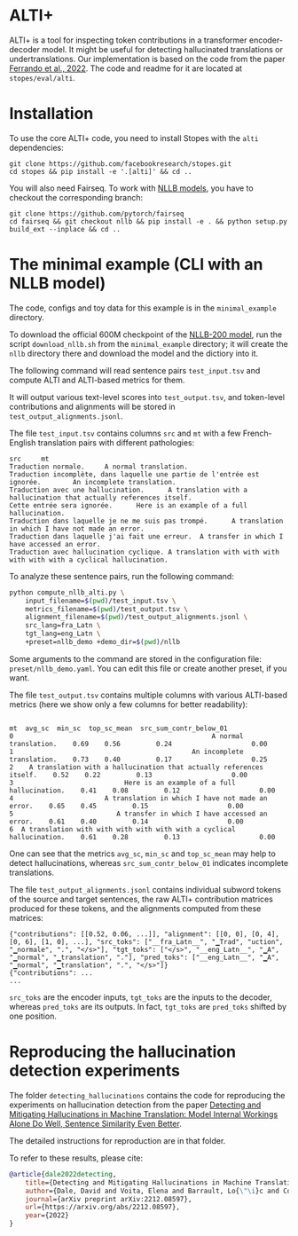 # ALTI+

ALTI+ is a tool for inspecting token contributions in a transformer encoder-decoder model.
It might be useful for detecting hallucinated translations or undertranslations.
Our implementation is based on the code from the paper [Ferrando et al., 2022](https://arxiv.org/abs/2205.11631).
The code and readme for it are located at `stopes/eval/alti`.

# Installation
To use the core ALTI+ code, you need to install Stopes with the `alti` dependencies:
```
git clone https://github.com/facebookresearch/stopes.git
cd stopes && pip install -e '.[alti]' && cd ..
```

You will also need Fairseq. To work with [NLLB models](https://github.com/facebookresearch/fairseq/tree/nllb), 
you have to checkout the corresponding branch:
```
git clone https://github.com/pytorch/fairseq
cd fairseq && git checkout nllb && pip install -e . && python setup.py build_ext --inplace && cd ..
```

# The minimal example (CLI with an NLLB model)
The code, configs and toy data for this example is in the `minimal_example` directory.

To download the official 600M checkpoint of the [NLLB-200 model](https://github.com/facebookresearch/fairseq/tree/nllb),
run the script `download_nllb.sh` from the `minimal_example` directory; 
it will create the `nllb` directory there and download the model and the dictiory into it.

The following command will read sentence pairs `test_input.tsv` and compute ALTI and ALTI-based metrics for them.

It will output various text-level scores into `test_output.tsv`, 
and token-level contributions and alignments will be stored in `test_output_alignments.jsonl`.

The file `test_input.tsv` contains columns `src` and `mt` with a few French-English translation pairs with different pathologies:
```
src     mt
Traduction normale.     A normal translation.
Traduction incomplète, dans laquelle une partie de l'entrée est ignorée.        An incomplete translation.
Traduction avec une hallucination.      A translation with a hallucination that actually references itself.
Cette entrée sera ignorée.      Here is an example of a full hallucination.
Traduction dans laquelle je ne me suis pas trompé.      A translation in which I have not made an error.
Traduction dans laquelle j'ai fait une erreur.  A transfer in which I have accessed an error.
Traduction avec hallucination cyclique. A translation with with with with with with a cyclical hallucination.
```

To analyze these sentence pairs, run the following command:

```bash
python compute_nllb_alti.py \
    input_filename=$(pwd)/test_input.tsv \
    metrics_filename=$(pwd)/test_output.tsv \
    alignment_filename=$(pwd)/test_output_alignments.jsonl \
    src_lang=fra_Latn \
    tgt_lang=eng_Latn \
    +preset=nllb_demo +demo_dir=$(pwd)/nllb
```
Some arguments to the command are stored in the configuration file: `preset/nllb_demo.yaml`.
You can edit this file or create another preset, if you want.

The file `test_output.tsv` contains multiple columns with various ALTI-based metrics 
(here we show only a few columns for better readability):

```
                                                                      mt  avg_sc  min_sc  top_sc_mean  src_sum_contr_below_01
0                                                  A normal translation.    0.69    0.56         0.24                    0.00
1                                             An incomplete translation.    0.73    0.40         0.17                    0.25
2    A translation with a hallucination that actually references itself.    0.52    0.22         0.13                    0.00
3                            Here is an example of a full hallucination.    0.41    0.08         0.12                    0.00
4                       A translation in which I have not made an error.    0.65    0.45         0.15                    0.00
5                          A transfer in which I have accessed an error.    0.61    0.40         0.14                    0.00
6  A translation with with with with with with a cyclical hallucination.    0.61    0.28         0.13                    0.00
```
One can see that the metrics `avg_sc`, `min_sc` and `top_sc_mean` may help to detect hallucinations, 
whereas `src_sum_contr_below_01` indicates incomplete translations.


The file `test_output_alignments.jsonl` contains individual subword tokens of the source and target sentences, 
the raw ALTI+ contribution matrices produced for these tokens, and the alignments computed from these matrices:
```
{"contributions": [[0.52, 0.06, ...]], "alignment": [[0, 0], [0, 4], [0, 6], [1, 0], ...], "src_toks": ["__fra_Latn__", "▁Trad", "uction", "▁normale", ".", "</s>"], "tgt_toks": ["</s>", "__eng_Latn__", "▁A", "▁normal", "▁translation", "."], "pred_toks": ["__eng_Latn__", "▁A", "▁normal", "▁translation", ".", "</s>"]}
{"contributions": ...
...
```
`src_toks` are the encoder inputs, `tgt_toks` are the inputs to the decoder, whereas `pred_toks` are its outputs.
In fact, `tgt_toks` are `pred_toks` shifted by one position.


# Reproducing the hallucination detection experiments
The folder `detecting_hallucinations` contains the code for reproducing the experiments on hallucination detection
from the paper [Detecting and Mitigating Hallucinations in Machine Translation: Model Internal Workings Alone Do Well, Sentence Similarity Even Better](https://arxiv.org/abs/2212.08597).

The detailed instructions for reproduction are in that folder.

To refer to these results, please cite:


```bibtex
@article{dale2022detecting,
    title={Detecting and Mitigating Hallucinations in Machine Translation: Model Internal Workings Alone Do Well, Sentence Similarity Even Better},
    author={Dale, David and Voita, Elena and Barrault, Lo{\"\i}c and Costa-juss{\`a}, Marta R},
    journal={arXiv preprint arXiv:2212.08597},
    url={https://arxiv.org/abs/2212.08597},
    year={2022}
}
```

